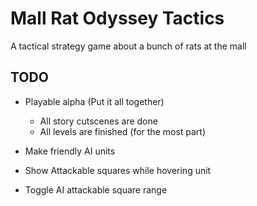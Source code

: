 # Mall Rat Odyssey Tactics

A tactical strategy game about a bunch of rats at the mall

## TODO

- Playable alpha (Put it all together)

  - All story cutscenes are done
  - All levels are finished (for the most part)

- Make friendly AI units
- Show Attackable squares while hovering unit
- Toggle AI attackable square range

